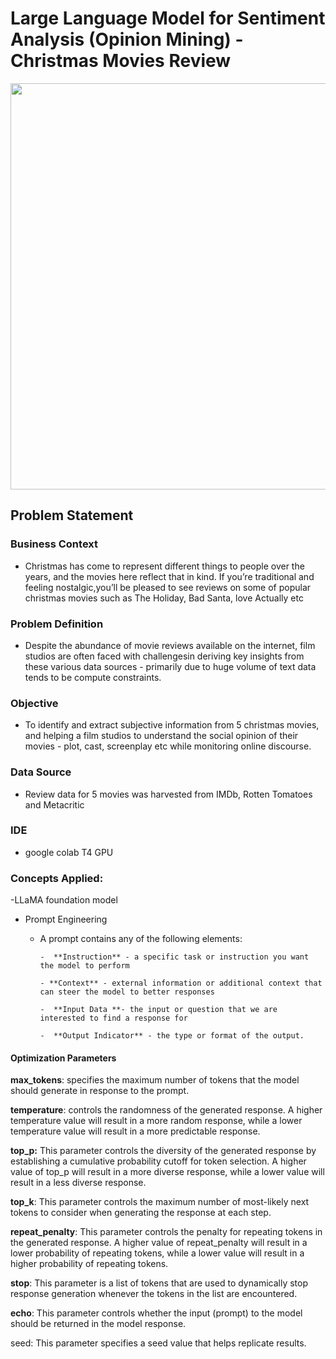 # Large Language Model for Sentiment Analysis (Opinion Mining) - Christmas Movies Review

<center><p float="center">
  <img src="https://www.wfla.com/wp-content/uploads/sites/71/2019/12/CHRISTMAS-MOVIES-2.jpg?w=876&h=493&crop=1" width=650/>
</p></center>

## Problem Statement

### Business Context
- Christmas has come to represent different things to people over the years, and the movies here reflect that in kind. If you’re traditional and feeling nostalgic,you’ll be pleased to see reviews on some of popular christmas movies such as The Holiday, Bad Santa, love Actually etc
### Problem Definition
- Despite the abundance of movie reviews available on the internet, film studios are often faced with challengesin deriving key insights from these various data sources - primarily due to huge volume of text data tends to be compute constraints.
### Objective
- To identify and extract subjective information from 5 christmas movies, and helping a film studios to understand the social opinion of their movies - plot, cast, screenplay etc while monitoring online discourse.
### Data Source
 - Review data for 5 movies was harvested from IMDb, Rotten Tomatoes and Metacritic

### IDE
- google colab T4 GPU

### Concepts Applied:
-LLaMA foundation model
- Prompt Engineering
  - A prompt contains any of the following elements:

        -  **Instruction** - a specific task or instruction you want the model to perform

        - **Context** - external information or additional context that can steer the model to better responses

        -  **Input Data **- the input or question that we are interested to find a response for

        -  **Output Indicator** - the type or format of the output.

#### Optimization Parameters 

**max_tokens**: specifies the maximum number of tokens that the model should generate in response to the prompt.

**temperature**: controls the randomness of the generated response. A higher temperature value will result in a more random response, while a lower temperature value will result in a more predictable response.

**top_p:** This parameter controls the diversity of the generated response by establishing a cumulative probability cutoff for token selection. A higher value of top_p will result in a more diverse response, while a lower value will result in a less diverse response.

**top_k**: This parameter controls the maximum number of most-likely next tokens to consider when generating the response at each step.

**repeat_penalty**: This parameter controls the penalty for repeating tokens in the generated response. A higher value of repeat_penalty will result in a lower probability of repeating tokens, while a lower value will result in a higher probability of repeating tokens.

**stop**: This parameter is a list of tokens that are used to dynamically stop response generation whenever the tokens in the list are encountered.

**echo**: This parameter controls whether the input (prompt) to the model should be returned in the model response.

seed: This parameter specifies a seed value that helps replicate results.
